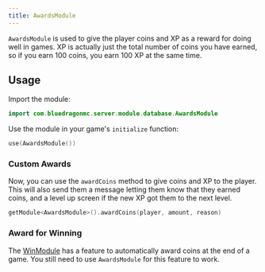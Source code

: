 ```yaml
---
title: AwardsModule
---
```

`AwardsModule` is used to give the player coins and XP as a reward for doing well in games. XP is actually just the total number of coins you have earned, so if you earn 100 coins, you earn 100 XP at the same time.

## Usage
Import the module:
```kotlin
import com.bluedragonmc.server.module.database.AwardsModule
```
Use the module in your game's `initialize` function:
```kotlin
use(AwardsModule())
```

### Custom Awards
Now, you can use the `awardCoins` method to give coins and XP to the player. This will also send them a message letting them know that they earned coins, and a level up screen if the new XP got them to the next level.
```kotlin
getModule<AwardsModule>().awardCoins(player, amount, reason)
```

### Award for Winning
The [WinModule](../winmodule/#coin-awards) has a feature to automatically award coins at the end of a game. You still need to use `AwardsModule` for this feature to work.
